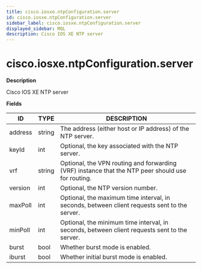 ```yaml
---
title: cisco.iosxe.ntpConfiguration.server
id: cisco.iosxe.ntpConfiguration.server
sidebar_label: cisco.iosxe.ntpConfiguration.server
displayed_sidebar: MQL
description: Cisco IOS XE NTP server
---
```


# cisco.iosxe.ntpConfiguration.server

**Description**

Cisco IOS XE NTP server

**Fields**

| ID      | TYPE   | DESCRIPTION                                                                                       |
| ------- | ------ | ------------------------------------------------------------------------------------------------- |
| address | string | The address (either host or IP address) of the NTP server.                                        |
| keyId   | int    | Optional, the key associated with the NTP server.                                                 |
| vrf     | string | Optional, the VPN routing and forwarding (VRF) instance that the NTP peer should use for routing. |
| version | int    | Optional, the NTP version number.                                                                 |
| maxPoll | int    | Optional, the maximum time interval, in seconds, between client requests sent to the server.      |
| minPoll | int    | Optional, the minimum time interval, in seconds, between client requests sent to the server.      |
| burst   | bool   | Whether burst mode is enabled.                                                                    |
| iburst  | bool   | Whether initial burst mode is enabled.                                                            |
